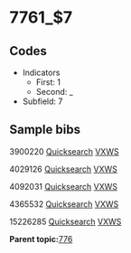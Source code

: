 # 7761\_$7

## Codes

-   Indicators
    -   First: 1
    -   Second: \_
-   Subfield: 7

## Sample bibs

3900220 [Quicksearch](https://search.library.yale.edu/catalog/3900220) [VXWS](http://prodorbis.library.yale.edu:7014/vxws/GetHoldingsService?bibId=3900220)

4029126 [Quicksearch](https://search.library.yale.edu/catalog/4029126) [VXWS](http://prodorbis.library.yale.edu:7014/vxws/GetHoldingsService?bibId=4029126)

4092031 [Quicksearch](https://search.library.yale.edu/catalog/4092031) [VXWS](http://prodorbis.library.yale.edu:7014/vxws/GetHoldingsService?bibId=4092031)

4365532 [Quicksearch](https://search.library.yale.edu/catalog/4365532) [VXWS](http://prodorbis.library.yale.edu:7014/vxws/GetHoldingsService?bibId=4365532)

15226285 [Quicksearch](https://search.library.yale.edu/catalog/15226285) [VXWS](http://prodorbis.library.yale.edu:7014/vxws/GetHoldingsService?bibId=15226285)

**Parent topic:**[776](../../tags/776/776.md)

